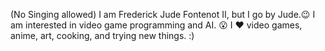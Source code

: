 (No Singing allowed) 
I am Frederick Jude Fontenot II, but I go by Jude.😉
I am interested in video game programming and AI. 😮
I ♥ video games, anime, art, cooking, and trying new things.
:)
